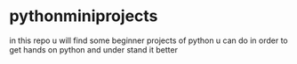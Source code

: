 # pythonminiprojects
in this repo u will find some beginner projects of python u can do 
in order to get hands on python and under stand it better 
